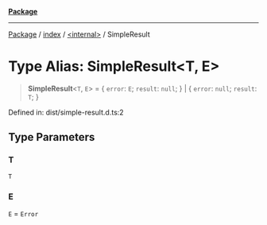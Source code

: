 [**Package**](../../../README.md)

***

[Package](../../../modules.md) / [index](../../README.md) / [\<internal\>](../README.md) / SimpleResult

# Type Alias: SimpleResult\<T, E\>

> **SimpleResult**\<`T`, `E`\> = \{ `error`: `E`; `result`: `null`; \} \| \{ `error`: `null`; `result`: `T`; \}

Defined in: dist/simple-result.d.ts:2

## Type Parameters

### T

`T`

### E

`E` = `Error`
